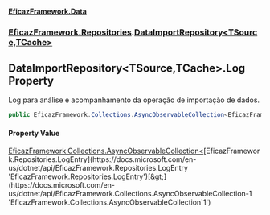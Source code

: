 #### [EficazFramework.Data](EficazFrameworkData.md 'EficazFramework Data')
### [EficazFramework.Repositories](EficazFrameworkData.md#EficazFramework_Repositories 'EficazFramework.Repositories').[DataImportRepository&lt;TSource,TCache&gt;](DataImportRepository_TSource_TCache_.md 'EficazFramework.Repositories.DataImportRepository&lt;TSource,TCache&gt;')
## DataImportRepository&lt;TSource,TCache&gt;.Log Property
Log para análise e acompanhamento da operação de importação de dados.  
```csharp
public EficazFramework.Collections.AsyncObservableCollection<EficazFramework.Repositories.LogEntry> Log { get; }
```
#### Property Value
[EficazFramework.Collections.AsyncObservableCollection&lt;](https://docs.microsoft.com/en-us/dotnet/api/EficazFramework.Collections.AsyncObservableCollection-1 'EficazFramework.Collections.AsyncObservableCollection`1')[EficazFramework.Repositories.LogEntry](https://docs.microsoft.com/en-us/dotnet/api/EficazFramework.Repositories.LogEntry 'EficazFramework.Repositories.LogEntry')[&gt;](https://docs.microsoft.com/en-us/dotnet/api/EficazFramework.Collections.AsyncObservableCollection-1 'EficazFramework.Collections.AsyncObservableCollection`1')
